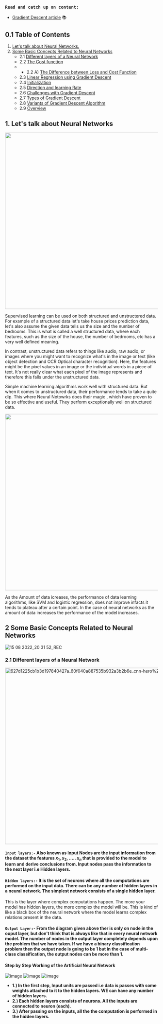 ### `Read and catch up on content:`
- [Gradient Descent article](https://github.com/MoinDalvs/Gradient_Descent_For_beginners/blob/main/README.md) :books:

## 0.1 Table of Contents<a class="anchor" id="0.1"></a>
1. [Let's talk about Neural Networks.](#1)
2. [Some Basic Concepts Related to Neural Networks](#2)
    - 2.1 [Different layers of a Neural Network](#2.1)
    - 2.2 [The Cost function](#2.2)
    - - 2.2 A) [The Difference between Loss and Cost Function](#2.2A)
    - 2.3 [Linear Regression using Gradient Descent](#2.3)
    - 2.4 [Initialization](#2.4)
    - 2.5 [Direction and learning Rate](#2.5)
    - 2.6 [Challenges with Gradient Descent](#2.6)
    - 2.7 [Types of Gradient Descent](#2.7)
    - 2.8 [Variants of Gradient Descent Algorithm](#2.8)
    - 2.9 [Overview](#2.9)

## 1. Let's talk about Neural Networks<a class="anchor" id="1"></a>

<img width="720" height='580' alt="" src="https://user-images.githubusercontent.com/99672298/186175978-c9737e54-f6a0-4f4a-924a-1b33061780fa.png">

Supervised learning can be used on both structured and unstructered data. For example of a structured data let's take house prices prediction data, let's also assume the given data tells us the size and the number of bedrooms. This is what is called a well structured data, where each features, such as the size of the house, the number of bedrooms, etc has a very well defined meaning.
	
In contrast, unstructured data refers to things like audio, raw audio, or images where you might want to recognize what's in the image or text (like object detection and OCR Optical character recognition). Here, the features might be the pixel values in an image or the individual words in a piece of text. It's not really clear what each pixel of the image represents and therefore this falls under the unstructured data.
	
Simple machine learning algorithms work well with structured data. But when it comes to unstructured data, their performance tends to take a quite dip. This where Neural Netowrks does their magic , which have proven to be so effective and useful. They perform exceptionally well on structured data.

<img width="720" height='580' alt="" src="https://user-images.githubusercontent.com/99672298/186084176-5830c906-fb90-4fb6-ba05-66496934f10b.png">

As the Amount of data icreases, the performance of data learning algorithms, like SVM and logistic regression, does not improve infacts it tends to plateau after a certain point. In the case of neural networks as the amount of data increases the performance of the model increases.

## 2 Some Basic Concepts Related to Neural Networks<a class="anchor" id="2"></a>
![15 08 2022_20 31 52_REC](https://user-images.githubusercontent.com/99672298/186165818-1c943321-7dd7-456a-9a1d-b39198fc8dc7.png)

### 2.1 Different layers of a Neural Network<a class="anchor" id="2.1"></a>

<img width="820" height='580' alt="627d1225cb1b3d197840427a_60f040a887535b932a3b2b6e_cnn-hero%20(1)" src="https://user-images.githubusercontent.com/99672298/186167806-5aef0ecd-88bb-46df-87b7-89c2e02854cf.png">

#### **`Input layers:-`** Also known as Input Nodes are the input information from the dataset the features $x_1$, $x_2$, ..... $x_n$ that is provided to the model to learn and derive conclusions from. Input nodes pass the information to the next layer i.e Hidden layers.

#### **`Hidden layers:-`** It is the set of neurons where all the computations are performed on the input data. There can be any number of hidden layers in a neural network. The simplest network consists of a single hidden layer.

This is the layer where complex computations happen. The more your model has hidden layers, the more complex the model will be. This is kind of like a black box of the neural network where the model learns complex relations present in the data.

#### **`Output Layer:-`** From the diagram given above ther is only on node in the ouput layer, but don't think that is always like that in every neural network model. The number of nodes in the output layer completely depends upon the problem that we have taken. If we have a binary classification problem then the output node is going to be 1 but in the case of multi-class classification, the output nodes can be more than 1.

#### Step by Step Working of the Artificial Neural Network

![image](https://user-images.githubusercontent.com/99672298/186180131-164203c5-dabd-466e-a6d9-b0874dd7edd0.png)
![image](https://user-images.githubusercontent.com/99672298/186179926-b40a240c-90aa-4cc8-a1e4-82b7392515c2.png)
![image](https://user-images.githubusercontent.com/99672298/186179961-02f7183d-85ea-41dd-bd5a-4bd3acfb39b6.png)

+ **1.) In the first step, Input units are passed i.e data is passes with some weights attached to it to the hidden layers. WE can have any number of hidden layers.**
+ **2.) Each hidden layers consists of neurons. All the inputs are connected to neuron (each).**
+ **3.) After passing on the inputs, all the the computation is performed in the hidden layers.**


